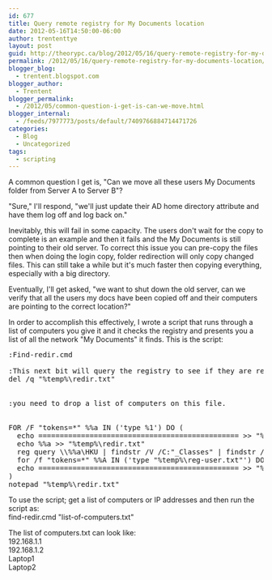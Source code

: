 ```yaml
---
id: 677
title: Query remote registry for My Documents location
date: 2012-05-16T14:50:00-06:00
author: trententtye
layout: post
guid: http://theorypc.ca/blog/2012/05/16/query-remote-registry-for-my-documents-location/
permalink: /2012/05/16/query-remote-registry-for-my-documents-location/
blogger_blog:
  - trentent.blogspot.com
blogger_author:
  - Trentent
blogger_permalink:
  - /2012/05/common-question-i-get-is-can-we-move.html
blogger_internal:
  - /feeds/7977773/posts/default/7409766884714471726
categories:
  - Blog
  - Uncategorized
tags:
  - scripting
---
```

A common question I get is, "Can we move all these users My Documents folder from Server A to Server B"?

"Sure," I'll respond, "we'll just update their AD home directory attribute and have them log off and log back on."

Inevitably, this will fail in some capacity.  The users don't wait for the copy to complete is an example and then it fails and the My Documents is still pointing to their old server.  To correct this issue you can pre-copy the files then when doing the login copy, folder redirection will only copy changed files.  This can still take a while but it's much faster then copying everything, especially with a big directory.

Eventually, I'll get asked, "we want to shut down the old server, can we verify that all the users my docs have been copied off and their computers are pointing to the correct location?"

In order to accomplish this effectively, I wrote a script that runs through a list of computers you give it and it checks the registry and presents you a list of all the network "My Documents" it finds.  This is the script:

<pre class="lang:batch decode:true ">:Find-redir.cmd

:This next bit will query the registry to see if they are redirecting already...
del /q "%temp%\redir.txt"


:you need to drop a list of computers on this file.


FOR /F "tokens=*" %%a IN ('type %1') DO (
  echo =============================================== >> "%temp%\redir.txt"
  echo %%a >> "%temp%\redir.txt"
  reg query \\%%a\HKU | findstr /V /C:"_Classes" | findstr /R /V /C:"S-1-5-1[89]" | findstr /R /V /C:"S-1-5-20" | findstr /v /c:".DEFAULT" | findstr /v /c:"!" | findstr  /c:"HKEY_USERS\S" > "%temp%\reg-user.txt"
  for /f "tokens=*" %%A IN ('type "%temp%\reg-user.txt"') DO reg query "\\%%a\%%A\Software\Microsoft\Windows\CurrentVersion\Explorer\Shell Folders" | findstr \\\\ >> "%temp%\redir.txt"
  echo =============================================== >> "%temp%\redir.txt"
)
notepad "%temp%\redir.txt"</pre>


To use the script; get a list of computers or IP addresses and then run the script as:  
find-redir.cmd "list-of-computers.txt"

The list of computers.txt can look like:  
192.168.1.1  
192.168.1.2  
Laptop1  
Laptop2

<!-- AddThis Advanced Settings generic via filter on the_content -->

<!-- AddThis Share Buttons generic via filter on the_content -->